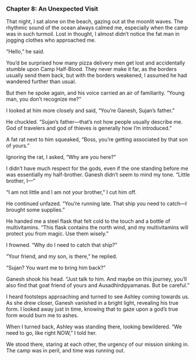 ### Chapter 8: An Unexpected Visit

That night, I sat alone on the beach, gazing out at the moonlit waves. The rhythmic sound of the ocean always calmed me, especially when the camp was in such turmoil. Lost in thought, I almost didn’t notice the fat man in jogging clothes who approached me.

“Hello,” he said.

You’d be surprised how many pizza delivery men get lost and accidentally stumble upon Camp Half-Blood. They never make it far, as the borders usually send them back, but with the borders weakened, I assumed he had wandered further than usual.

But then he spoke again, and his voice carried an air of familiarity. “Young man, you don’t recognize me?”

I looked at him more closely and said, “You’re Ganesh, Sujan’s father.”

He chuckled. “Sujan’s father—that’s not how people usually describe me. God of travelers and god of thieves is generally how I’m introduced.”

A fat rat next to him squeaked, “Boss, you’re getting associated by that son of yours.”

Ignoring the rat, I asked, “Why are you here?”

I didn’t have much respect for the gods, even if the one standing before me was essentially my half-brother. Ganesh didn’t seem to mind my tone. “Little brother, I—”

“I am not little and I am not your brother,” I cut him off.

He continued unfazed. “You’re running late. That ship you need to catch—I brought some supplies.”

He handed me a steel flask that felt cold to the touch and a bottle of multivitamins. “This flask contains the north wind, and my multivitamins will protect you from magic. Use them wisely.”

I frowned. “Why do I need to catch that ship?”

“Your friend, and my son, is there,” he replied.

“Sujan? You want me to bring him back?”

Ganesh shook his head. “Just talk to him. And maybe on this journey, you’ll also find that goat friend of yours and Ausadhirdipyamanas. But be careful.”

I heard footsteps approaching and turned to see Ashley coming towards us. As she drew closer, Ganesh vanished in a bright light, revealing his true form. I looked away just in time, knowing that to gaze upon a god’s true form would burn me to ashes.

When I turned back, Ashley was standing there, looking bewildered. “We need to go, like right NOW,” I told her.

We stood there, staring at each other, the urgency of our mission sinking in. The camp was in peril, and time was running out.
